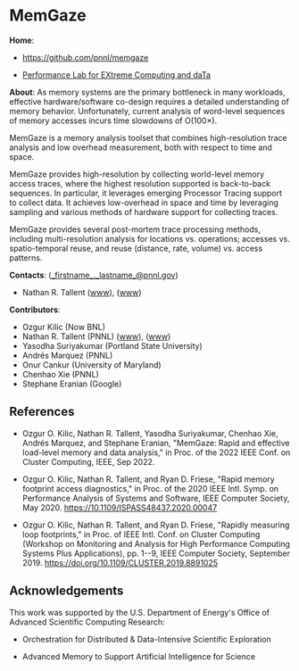 <!-- -*-Mode: markdown;-*- -->
<!-- $Id$ -->

MemGaze
=============================================================================

**Home**:
  - https://github.com/pnnl/memgaze

  - [Performance Lab for EXtreme Computing and daTa](https://github.com/perflab-exact)


**About**: As memory systems are the primary bottleneck in many
workloads, effective hardware/software co-design requires a detailed
understanding of memory behavior. Unfortunately, current analysis of
word-level sequences of memory accesses incurs time slowdowns of
O(100×).

MemGaze is a memory analysis toolset that combines high-resolution
trace analysis and low overhead measurement, both with respect to time
and space.

MemGaze provides high-resolution by collecting world-level memory
access traces, where the highest resolution supported is back-to-back
sequences. In particular, it leverages emerging Processor Tracing
support to collect data. It achieves low-overhead in space and time by
leveraging sampling and various methods of hardware support for
collecting traces.

MemGaze provides several post-mortem trace processing methods,
including multi-resolution analysis for locations vs. operations;
accesses vs. spatio-temporal reuse, and reuse (distance, rate, volume)
vs. access patterns.


**Contacts**: (_firstname_._lastname_@pnnl.gov)
  - Nathan R. Tallent ([www](https://hpc.pnnl.gov/people/tallent)), ([www](https://www.pnnl.gov/people/nathan-tallent))


**Contributors**:
  - Ozgur Kilic (Now BNL)
  - Nathan R. Tallent (PNNL) ([www](https://hpc.pnnl.gov/people/tallent)), ([www](https://www.pnnl.gov/people/nathan-tallent))
  - Yasodha Suriyakumar (Portland State University)
  - Andrés Marquez (PNNL)
  - Onur Cankur (University of Maryland)
  - Chenhao Xie (PNNL)
  - Stephane Eranian (Google)


References
-----------------------------------------------------------------------------

* Ozgur O. Kilic, Nathan R. Tallent, Yasodha Suriyakumar, Chenhao Xie, Andrés Marquez, and Stephane Eranian, "MemGaze: Rapid and effective load-level memory and data analysis," in Proc. of the 2022 IEEE Conf. on Cluster Computing, IEEE, Sep 2022.

* Ozgur O. Kilic, Nathan R. Tallent, and Ryan D. Friese, "Rapid memory footprint access diagnostics," in Proc. of the 2020 IEEE Intl. Symp. on Performance Analysis of Systems and Software, IEEE Computer Society, May 2020. <https://10.1109/ISPASS48437.2020.00047>

* Ozgur O. Kilic, Nathan R. Tallent, and Ryan D. Friese, "Rapidly measuring loop footprints," in Proc. of IEEE Intl. Conf. on Cluster Computing (Workshop on Monitoring and Analysis for High Performance Computing Systems Plus Applications), pp. 1--9, IEEE Computer Society, September 2019. https://doi.org/10.1109/CLUSTER.2019.8891025


Acknowledgements
-----------------------------------------------------------------------------

This work was supported by the U.S. Department of Energy's Office of
Advanced Scientific Computing Research:

- Orchestration for Distributed & Data-Intensive Scientific Exploration

- Advanced Memory to Support Artificial Intelligence for Science

